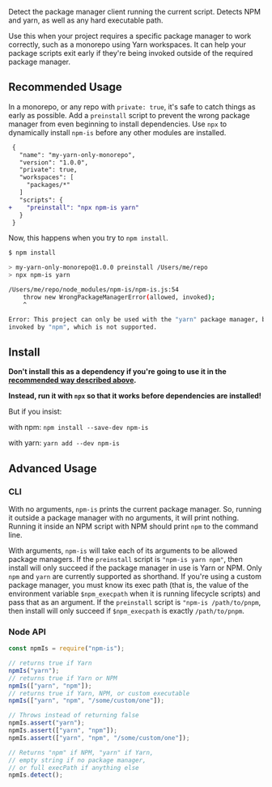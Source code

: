 Detect the package manager client running the current script.
Detects NPM and yarn, as well as any hard executable path.

Use this when your project requires a specific package manager to work
correctly, such as a monorepo using Yarn workspaces.
It can help your package scripts exit early if they're being invoked outside of
the required package manager.

## Recommended Usage

In a monorepo, or any repo with `private: true`, it's safe to catch things as
early as possible.
Add a `preinstall` script to prevent the wrong package manager from even
beginning to install dependencies.
Use `npx` to dynamically install `npm-is` before any other
modules are installed.

```diff
 {
   "name": "my-yarn-only-monorepo",
   "version": "1.0.0",
   "private": true,
   "workspaces": [
     "packages/*"
   ]
   "scripts": {
+    "preinstall": "npx npm-is yarn"
   }
 }
```

Now, this happens when you try to `npm install`.

```sh
$ npm install

> my-yarn-only-monorepo@1.0.0 preinstall /Users/me/repo
> npx npm-is yarn

/Users/me/repo/node_modules/npm-is/npm-is.js:54
    throw new WrongPackageManagerError(allowed, invoked);
    ^

Error: This project can only be used with the "yarn" package manager, but it was
invoked by "npm", which is not supported.
```

## Install

**Don't install this as a dependency if you're going to use it in the**
**[recommended way described above](#Recommended_usage).**

**Instead, run it with `npx` so that it works before dependencies are installed!**

But if you insist:

with npm: `npm install --save-dev npm-is`

with yarn: `yarn add --dev npm-is`

## Advanced Usage

### CLI

With no arguments, `npm-is` prints the current package manager.
So, running it outside a package manager with no arguments, it will print
nothing.
Running it inside an NPM script with NPM should print `npm` to the command line.

With arguments, `npm-is` will take each of its arguments to be
allowed package managers.
If the `preinstall` script is `"npm-is yarn npm"`, then install
will only succeed if the package manager in use is Yarn or NPM.
Only `npm` and `yarn` are currently supported as shorthand.
If you're using a custom package manager, you must know its exec path (that is,
the value of the environment variable `$npm_execpath` when it is running
lifecycle scripts) and pass that as an argument.
If the `preinstall` script is `"npm-is /path/to/pnpm`, then
install will only succeed if `$npm_execpath` is exactly `/path/to/pnpm`.

### Node API

```js
const npmIs = require("npm-is");

// returns true if Yarn
npmIs("yarn");
// returns true if Yarn or NPM
npmIs(["yarn", "npm"]);
// returns true if Yarn, NPM, or custom executable
npmIs(["yarn", "npm", "/some/custom/one"]);

// Throws instead of returning false
npmIs.assert("yarn");
npmIs.assert(["yarn", "npm"]);
npmIs.assert(["yarn", "npm", "/some/custom/one"]);

// Returns "npm" if NPM, "yarn" if Yarn,
// empty string if no package manager,
// or full execPath if anything else
npmIs.detect();
```
